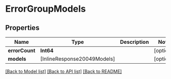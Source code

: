 # ErrorGroupModels

## Properties
Name | Type | Description | Notes
------------ | ------------- | ------------- | -------------
**errorCount** | **Int64** |  | [optional] 
**models** | [InlineResponse20049Models] |  | [optional] 

[[Back to Model list]](../README.md#documentation-for-models) [[Back to API list]](../README.md#documentation-for-api-endpoints) [[Back to README]](../README.md)


